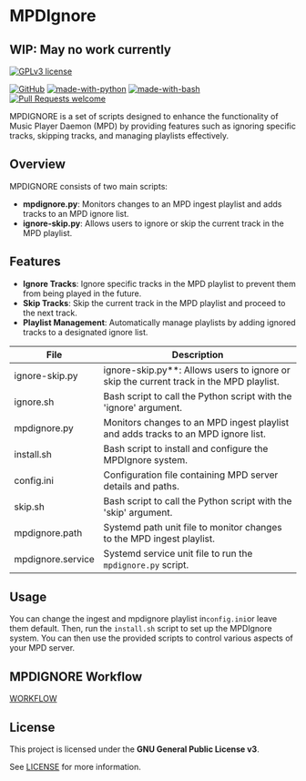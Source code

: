 # MPDIgnore
## WIP: May no work currently

[![GPLv3 license](https://img.shields.io/badge/License-GPLv3-blue.svg)](http://perso.crans.org/besson/LICENSE.html)

[![GitHub](https://badgen.net/badge/icon/github?icon=github&label)](https://github.com)
[![made-with-python](https://img.shields.io/badge/Made%20with-Python-1f425f.svg)](https://www.python.org/)
[![made-with-bash](https://img.shields.io/badge/Made%20with-Bash-1f425f.svg)](https://www.gnu.org/software/bash/)
[![Pull Requests welcome](https://img.shields.io/badge/PRs-welcome-ff69b4.svg?style=flat-square)](https://github.com/bonelifer/mpd-scripts/issues?q=is%3Aissue+is%3Aopen+label%3A%22help+wanted%22)

MPDIGNORE is a set of scripts designed to enhance the functionality of Music Player Daemon (MPD) by providing features such as ignoring specific tracks, skipping tracks, and managing playlists effectively.

## Overview

MPDIGNORE consists of two main scripts:

- **mpdignore.py**: Monitors changes to an MPD ingest playlist and adds tracks to an MPD ignore list.
- **ignore-skip.py**: Allows users to ignore or skip the current track in the MPD playlist.

## Features

- **Ignore Tracks**: Ignore specific tracks in the MPD playlist to prevent them from being played in the future.
- **Skip Tracks**: Skip the current track in the MPD playlist and proceed to the next track.
- **Playlist Management**: Automatically manage playlists by adding ignored tracks to a designated ignore list.


| File                       | Description                                                                                     |
|----------------------------|-------------------------------------------------------------------------------------------------|
| ignore-skip.py | ignore-skip.py**: Allows users to ignore or skip the current track in the MPD playlist. |
| ignore.sh | Bash script to call the Python script with the 'ignore' argument.                               |
| mpdignore.py | Monitors changes to an MPD ingest playlist and adds tracks to an MPD ignore list.   |
| install.sh | Bash script to install and configure the MPDIgnore system.                                        |
| config.ini | Configuration file containing MPD server details and paths.                                       |
| skip.sh | Bash script to call the Python script with the 'skip' argument.                                    |
| mpdignore.path | Systemd path unit file to monitor changes to the MPD ingest playlist.                             |
| mpdignore.service | Systemd service unit file to run the `mpdignore.py` script.                                       |

## Usage

You can change the ingest and mpdignore playlist in`config.ini`or leave them default. Then, run the `install.sh` script to set up the MPDIgnore system. You can then use the provided scripts to control various aspects of your MPD server.

## MPDIGNORE Workflow
[WORKFLOW](./DOCS/WORKFLOW.md)

## License

This project is licensed under the **GNU General Public License v3**.

See [LICENSE](./LICENSE) for more information.
